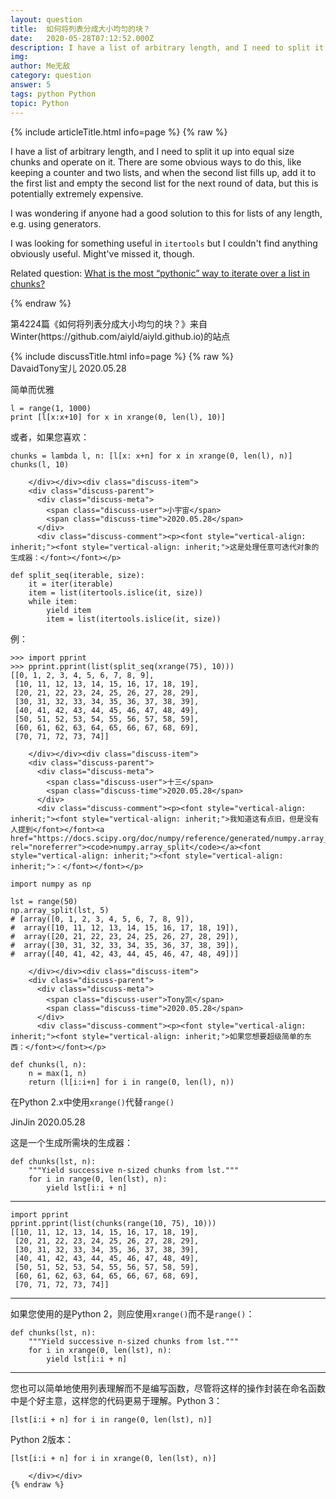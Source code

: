 ```yaml
---
layout: question
title:  如何将列表分成大小均匀的块？
date:   2020-05-28T07:12:52.000Z
description: I have a list of arbitrary length, and I need to split it up into equal size ...
img: 
author: Me无敌
category: question
answer: 5
tags: python Python
topic: Python
---
```

<div class="article-root">
  <div class="article">
    {% include articleTitle.html info=page %}
    {% raw %}
    <div class="article-content"><p>I have a list of arbitrary length, and I need to split it up into equal size chunks and operate on it. There are some obvious ways to do this, like keeping a counter and two lists, and when the second list fills up, add it to the first list and empty the second list for the next round of data, but this is potentially extremely expensive.</p>

<p>I was wondering if anyone had a good solution to this for lists of any length, e.g. using generators.</p>

<p>I was looking for something useful in <code>itertools</code> but I couldn't find anything obviously useful. Might've missed it, though.</p>

<p>Related question: <a href="https://stackoverflow.com/questions/434287/what-is-the-most-pythonic-way-to-iterate-over-a-list-in-chunks">What is the most “pythonic” way to iterate over a list in chunks?</a></p></div>
    {% endraw %}
  </div>
  <p class="winter_mark">第4224篇《如何将列表分成大小均匀的块？》来自Winter(https://github.com/aiyld/aiyld.github.io)的站点</p>
  <div class="discuss-wrapper">
    {% include discussTitle.html info=page %}
    {% raw %}
    <div class="discuss-item">
        <div class="discuss-parent">
          <div class="discuss-meta">
            <span class="discuss-user">DavaidTony宝儿</span>
            <span class="discuss-time">2020.05.28</span>
          </div>
          <div class="discuss-comment"><p><font style="vertical-align: inherit;"><font style="vertical-align: inherit;">简单而优雅</font></font></p>

<pre class="lang-py prettyprint prettyprinted" style=""><code><span class="pln">l </span><span class="pun">=</span><span class="pln"> range</span><span class="pun">(</span><span class="lit">1</span><span class="pun">,</span><span class="pln"> </span><span class="lit">1000</span><span class="pun">)</span><span class="pln">
</span><span class="kwd">print</span><span class="pln"> </span><span class="pun">[</span><span class="pln">l</span><span class="pun">[</span><span class="pln">x</span><span class="pun">:</span><span class="pln">x</span><span class="pun">+</span><span class="lit">10</span><span class="pun">]</span><span class="pln"> </span><span class="kwd">for</span><span class="pln"> x </span><span class="kwd">in</span><span class="pln"> xrange</span><span class="pun">(</span><span class="lit">0</span><span class="pun">,</span><span class="pln"> len</span><span class="pun">(</span><span class="pln">l</span><span class="pun">),</span><span class="pln"> </span><span class="lit">10</span><span class="pun">)]</span></code></pre>

<p><font style="vertical-align: inherit;"><font style="vertical-align: inherit;">或者，如果您喜欢：</font></font></p>

<pre class="lang-py prettyprint prettyprinted" style=""><code><span class="pln">chunks </span><span class="pun">=</span><span class="pln"> </span><span class="kwd">lambda</span><span class="pln"> l</span><span class="pun">,</span><span class="pln"> n</span><span class="pun">:</span><span class="pln"> </span><span class="pun">[</span><span class="pln">l</span><span class="pun">[</span><span class="pln">x</span><span class="pun">:</span><span class="pln"> x</span><span class="pun">+</span><span class="pln">n</span><span class="pun">]</span><span class="pln"> </span><span class="kwd">for</span><span class="pln"> x </span><span class="kwd">in</span><span class="pln"> xrange</span><span class="pun">(</span><span class="lit">0</span><span class="pun">,</span><span class="pln"> len</span><span class="pun">(</span><span class="pln">l</span><span class="pun">),</span><span class="pln"> n</span><span class="pun">)]</span><span class="pln">
chunks</span><span class="pun">(</span><span class="pln">l</span><span class="pun">,</span><span class="pln"> </span><span class="lit">10</span><span class="pun">)</span></code></pre></div>
        </div></div><div class="discuss-item">
        <div class="discuss-parent">
          <div class="discuss-meta">
            <span class="discuss-user">小宇宙</span>
            <span class="discuss-time">2020.05.28</span>
          </div>
          <div class="discuss-comment"><p><font style="vertical-align: inherit;"><font style="vertical-align: inherit;">这是处理任意可迭代对象的生成器：</font></font></p>

<pre class="lang-py prettyprint prettyprinted" style=""><code><span class="kwd">def</span><span class="pln"> split_seq</span><span class="pun">(</span><span class="pln">iterable</span><span class="pun">,</span><span class="pln"> size</span><span class="pun">):</span><span class="pln">
    it </span><span class="pun">=</span><span class="pln"> iter</span><span class="pun">(</span><span class="pln">iterable</span><span class="pun">)</span><span class="pln">
    item </span><span class="pun">=</span><span class="pln"> list</span><span class="pun">(</span><span class="pln">itertools</span><span class="pun">.</span><span class="pln">islice</span><span class="pun">(</span><span class="pln">it</span><span class="pun">,</span><span class="pln"> size</span><span class="pun">))</span><span class="pln">
    </span><span class="kwd">while</span><span class="pln"> item</span><span class="pun">:</span><span class="pln">
        </span><span class="kwd">yield</span><span class="pln"> item
        item </span><span class="pun">=</span><span class="pln"> list</span><span class="pun">(</span><span class="pln">itertools</span><span class="pun">.</span><span class="pln">islice</span><span class="pun">(</span><span class="pln">it</span><span class="pun">,</span><span class="pln"> size</span><span class="pun">))</span></code></pre>

<p><font style="vertical-align: inherit;"><font style="vertical-align: inherit;">例：</font></font></p>

<pre class="lang-py prettyprint prettyprinted" style=""><code><span class="pun">&gt;&gt;&gt;</span><span class="pln"> </span><span class="kwd">import</span><span class="pln"> pprint
</span><span class="pun">&gt;&gt;&gt;</span><span class="pln"> pprint</span><span class="pun">.</span><span class="pln">pprint</span><span class="pun">(</span><span class="pln">list</span><span class="pun">(</span><span class="pln">split_seq</span><span class="pun">(</span><span class="pln">xrange</span><span class="pun">(</span><span class="lit">75</span><span class="pun">),</span><span class="pln"> </span><span class="lit">10</span><span class="pun">)))</span><span class="pln">
</span><span class="pun">[[</span><span class="lit">0</span><span class="pun">,</span><span class="pln"> </span><span class="lit">1</span><span class="pun">,</span><span class="pln"> </span><span class="lit">2</span><span class="pun">,</span><span class="pln"> </span><span class="lit">3</span><span class="pun">,</span><span class="pln"> </span><span class="lit">4</span><span class="pun">,</span><span class="pln"> </span><span class="lit">5</span><span class="pun">,</span><span class="pln"> </span><span class="lit">6</span><span class="pun">,</span><span class="pln"> </span><span class="lit">7</span><span class="pun">,</span><span class="pln"> </span><span class="lit">8</span><span class="pun">,</span><span class="pln"> </span><span class="lit">9</span><span class="pun">],</span><span class="pln">
 </span><span class="pun">[</span><span class="lit">10</span><span class="pun">,</span><span class="pln"> </span><span class="lit">11</span><span class="pun">,</span><span class="pln"> </span><span class="lit">12</span><span class="pun">,</span><span class="pln"> </span><span class="lit">13</span><span class="pun">,</span><span class="pln"> </span><span class="lit">14</span><span class="pun">,</span><span class="pln"> </span><span class="lit">15</span><span class="pun">,</span><span class="pln"> </span><span class="lit">16</span><span class="pun">,</span><span class="pln"> </span><span class="lit">17</span><span class="pun">,</span><span class="pln"> </span><span class="lit">18</span><span class="pun">,</span><span class="pln"> </span><span class="lit">19</span><span class="pun">],</span><span class="pln">
 </span><span class="pun">[</span><span class="lit">20</span><span class="pun">,</span><span class="pln"> </span><span class="lit">21</span><span class="pun">,</span><span class="pln"> </span><span class="lit">22</span><span class="pun">,</span><span class="pln"> </span><span class="lit">23</span><span class="pun">,</span><span class="pln"> </span><span class="lit">24</span><span class="pun">,</span><span class="pln"> </span><span class="lit">25</span><span class="pun">,</span><span class="pln"> </span><span class="lit">26</span><span class="pun">,</span><span class="pln"> </span><span class="lit">27</span><span class="pun">,</span><span class="pln"> </span><span class="lit">28</span><span class="pun">,</span><span class="pln"> </span><span class="lit">29</span><span class="pun">],</span><span class="pln">
 </span><span class="pun">[</span><span class="lit">30</span><span class="pun">,</span><span class="pln"> </span><span class="lit">31</span><span class="pun">,</span><span class="pln"> </span><span class="lit">32</span><span class="pun">,</span><span class="pln"> </span><span class="lit">33</span><span class="pun">,</span><span class="pln"> </span><span class="lit">34</span><span class="pun">,</span><span class="pln"> </span><span class="lit">35</span><span class="pun">,</span><span class="pln"> </span><span class="lit">36</span><span class="pun">,</span><span class="pln"> </span><span class="lit">37</span><span class="pun">,</span><span class="pln"> </span><span class="lit">38</span><span class="pun">,</span><span class="pln"> </span><span class="lit">39</span><span class="pun">],</span><span class="pln">
 </span><span class="pun">[</span><span class="lit">40</span><span class="pun">,</span><span class="pln"> </span><span class="lit">41</span><span class="pun">,</span><span class="pln"> </span><span class="lit">42</span><span class="pun">,</span><span class="pln"> </span><span class="lit">43</span><span class="pun">,</span><span class="pln"> </span><span class="lit">44</span><span class="pun">,</span><span class="pln"> </span><span class="lit">45</span><span class="pun">,</span><span class="pln"> </span><span class="lit">46</span><span class="pun">,</span><span class="pln"> </span><span class="lit">47</span><span class="pun">,</span><span class="pln"> </span><span class="lit">48</span><span class="pun">,</span><span class="pln"> </span><span class="lit">49</span><span class="pun">],</span><span class="pln">
 </span><span class="pun">[</span><span class="lit">50</span><span class="pun">,</span><span class="pln"> </span><span class="lit">51</span><span class="pun">,</span><span class="pln"> </span><span class="lit">52</span><span class="pun">,</span><span class="pln"> </span><span class="lit">53</span><span class="pun">,</span><span class="pln"> </span><span class="lit">54</span><span class="pun">,</span><span class="pln"> </span><span class="lit">55</span><span class="pun">,</span><span class="pln"> </span><span class="lit">56</span><span class="pun">,</span><span class="pln"> </span><span class="lit">57</span><span class="pun">,</span><span class="pln"> </span><span class="lit">58</span><span class="pun">,</span><span class="pln"> </span><span class="lit">59</span><span class="pun">],</span><span class="pln">
 </span><span class="pun">[</span><span class="lit">60</span><span class="pun">,</span><span class="pln"> </span><span class="lit">61</span><span class="pun">,</span><span class="pln"> </span><span class="lit">62</span><span class="pun">,</span><span class="pln"> </span><span class="lit">63</span><span class="pun">,</span><span class="pln"> </span><span class="lit">64</span><span class="pun">,</span><span class="pln"> </span><span class="lit">65</span><span class="pun">,</span><span class="pln"> </span><span class="lit">66</span><span class="pun">,</span><span class="pln"> </span><span class="lit">67</span><span class="pun">,</span><span class="pln"> </span><span class="lit">68</span><span class="pun">,</span><span class="pln"> </span><span class="lit">69</span><span class="pun">],</span><span class="pln">
 </span><span class="pun">[</span><span class="lit">70</span><span class="pun">,</span><span class="pln"> </span><span class="lit">71</span><span class="pun">,</span><span class="pln"> </span><span class="lit">72</span><span class="pun">,</span><span class="pln"> </span><span class="lit">73</span><span class="pun">,</span><span class="pln"> </span><span class="lit">74</span><span class="pun">]]</span></code></pre></div>
        </div></div><div class="discuss-item">
        <div class="discuss-parent">
          <div class="discuss-meta">
            <span class="discuss-user">十三</span>
            <span class="discuss-time">2020.05.28</span>
          </div>
          <div class="discuss-comment"><p><font style="vertical-align: inherit;"><font style="vertical-align: inherit;">我知道这有点旧，但是没有人提到</font></font><a href="https://docs.scipy.org/doc/numpy/reference/generated/numpy.array_split.html" rel="noreferrer"><code>numpy.array_split</code></a><font style="vertical-align: inherit;"><font style="vertical-align: inherit;">：</font></font></p>

<pre class="lang-py prettyprint prettyprinted" style=""><code><span class="kwd">import</span><span class="pln"> numpy </span><span class="kwd">as</span><span class="pln"> np

lst </span><span class="pun">=</span><span class="pln"> range</span><span class="pun">(</span><span class="lit">50</span><span class="pun">)</span><span class="pln">
np</span><span class="pun">.</span><span class="pln">array_split</span><span class="pun">(</span><span class="pln">lst</span><span class="pun">,</span><span class="pln"> </span><span class="lit">5</span><span class="pun">)</span><span class="pln">
</span><span class="com"># [array([0, 1, 2, 3, 4, 5, 6, 7, 8, 9]),</span><span class="pln">
</span><span class="com">#  array([10, 11, 12, 13, 14, 15, 16, 17, 18, 19]),</span><span class="pln">
</span><span class="com">#  array([20, 21, 22, 23, 24, 25, 26, 27, 28, 29]),</span><span class="pln">
</span><span class="com">#  array([30, 31, 32, 33, 34, 35, 36, 37, 38, 39]),</span><span class="pln">
</span><span class="com">#  array([40, 41, 42, 43, 44, 45, 46, 47, 48, 49])]</span></code></pre></div>
        </div></div><div class="discuss-item">
        <div class="discuss-parent">
          <div class="discuss-meta">
            <span class="discuss-user">Tony凯</span>
            <span class="discuss-time">2020.05.28</span>
          </div>
          <div class="discuss-comment"><p><font style="vertical-align: inherit;"><font style="vertical-align: inherit;">如果您想要超级简单的东西：</font></font></p>

<pre class="lang-py prettyprint prettyprinted" style=""><code><span class="kwd">def</span><span class="pln"> chunks</span><span class="pun">(</span><span class="pln">l</span><span class="pun">,</span><span class="pln"> n</span><span class="pun">):</span><span class="pln">
    n </span><span class="pun">=</span><span class="pln"> max</span><span class="pun">(</span><span class="lit">1</span><span class="pun">,</span><span class="pln"> n</span><span class="pun">)</span><span class="pln">
    </span><span class="kwd">return</span><span class="pln"> </span><span class="pun">(</span><span class="pln">l</span><span class="pun">[</span><span class="pln">i</span><span class="pun">:</span><span class="pln">i</span><span class="pun">+</span><span class="pln">n</span><span class="pun">]</span><span class="pln"> </span><span class="kwd">for</span><span class="pln"> i </span><span class="kwd">in</span><span class="pln"> range</span><span class="pun">(</span><span class="lit">0</span><span class="pun">,</span><span class="pln"> len</span><span class="pun">(</span><span class="pln">l</span><span class="pun">),</span><span class="pln"> n</span><span class="pun">))</span></code></pre>

<p><font style="vertical-align: inherit;"><font style="vertical-align: inherit;">在Python 2.x中</font><font style="vertical-align: inherit;">使用</font></font><code>xrange()</code><font style="vertical-align: inherit;"><font style="vertical-align: inherit;">代替</font></font><code>range()</code><font style="vertical-align: inherit;"></font></p></div>
        </div></div><div class="discuss-item">
        <div class="discuss-parent">
          <div class="discuss-meta">
            <span class="discuss-user">JinJin</span>
            <span class="discuss-time">2020.05.28</span>
          </div>
          <div class="discuss-comment"><p><font style="vertical-align: inherit;"><font style="vertical-align: inherit;">这是一个生成所需块的生成器：</font></font></p>

<pre class="lang-py prettyprint prettyprinted" style=""><code><span class="kwd">def</span><span class="pln"> chunks</span><span class="pun">(</span><span class="pln">lst</span><span class="pun">,</span><span class="pln"> n</span><span class="pun">):</span><span class="pln">
    </span><span class="str">"""Yield successive n-sized chunks from lst."""</span><span class="pln">
    </span><span class="kwd">for</span><span class="pln"> i </span><span class="kwd">in</span><span class="pln"> range</span><span class="pun">(</span><span class="lit">0</span><span class="pun">,</span><span class="pln"> len</span><span class="pun">(</span><span class="pln">lst</span><span class="pun">),</span><span class="pln"> n</span><span class="pun">):</span><span class="pln">
        </span><span class="kwd">yield</span><span class="pln"> lst</span><span class="pun">[</span><span class="pln">i</span><span class="pun">:</span><span class="pln">i </span><span class="pun">+</span><span class="pln"> n</span><span class="pun">]</span></code></pre>

<hr>

<pre class="lang-py prettyprint prettyprinted" style=""><code><span class="kwd">import</span><span class="pln"> pprint
pprint</span><span class="pun">.</span><span class="pln">pprint</span><span class="pun">(</span><span class="pln">list</span><span class="pun">(</span><span class="pln">chunks</span><span class="pun">(</span><span class="pln">range</span><span class="pun">(</span><span class="lit">10</span><span class="pun">,</span><span class="pln"> </span><span class="lit">75</span><span class="pun">),</span><span class="pln"> </span><span class="lit">10</span><span class="pun">)))</span><span class="pln">
</span><span class="pun">[[</span><span class="lit">10</span><span class="pun">,</span><span class="pln"> </span><span class="lit">11</span><span class="pun">,</span><span class="pln"> </span><span class="lit">12</span><span class="pun">,</span><span class="pln"> </span><span class="lit">13</span><span class="pun">,</span><span class="pln"> </span><span class="lit">14</span><span class="pun">,</span><span class="pln"> </span><span class="lit">15</span><span class="pun">,</span><span class="pln"> </span><span class="lit">16</span><span class="pun">,</span><span class="pln"> </span><span class="lit">17</span><span class="pun">,</span><span class="pln"> </span><span class="lit">18</span><span class="pun">,</span><span class="pln"> </span><span class="lit">19</span><span class="pun">],</span><span class="pln">
 </span><span class="pun">[</span><span class="lit">20</span><span class="pun">,</span><span class="pln"> </span><span class="lit">21</span><span class="pun">,</span><span class="pln"> </span><span class="lit">22</span><span class="pun">,</span><span class="pln"> </span><span class="lit">23</span><span class="pun">,</span><span class="pln"> </span><span class="lit">24</span><span class="pun">,</span><span class="pln"> </span><span class="lit">25</span><span class="pun">,</span><span class="pln"> </span><span class="lit">26</span><span class="pun">,</span><span class="pln"> </span><span class="lit">27</span><span class="pun">,</span><span class="pln"> </span><span class="lit">28</span><span class="pun">,</span><span class="pln"> </span><span class="lit">29</span><span class="pun">],</span><span class="pln">
 </span><span class="pun">[</span><span class="lit">30</span><span class="pun">,</span><span class="pln"> </span><span class="lit">31</span><span class="pun">,</span><span class="pln"> </span><span class="lit">32</span><span class="pun">,</span><span class="pln"> </span><span class="lit">33</span><span class="pun">,</span><span class="pln"> </span><span class="lit">34</span><span class="pun">,</span><span class="pln"> </span><span class="lit">35</span><span class="pun">,</span><span class="pln"> </span><span class="lit">36</span><span class="pun">,</span><span class="pln"> </span><span class="lit">37</span><span class="pun">,</span><span class="pln"> </span><span class="lit">38</span><span class="pun">,</span><span class="pln"> </span><span class="lit">39</span><span class="pun">],</span><span class="pln">
 </span><span class="pun">[</span><span class="lit">40</span><span class="pun">,</span><span class="pln"> </span><span class="lit">41</span><span class="pun">,</span><span class="pln"> </span><span class="lit">42</span><span class="pun">,</span><span class="pln"> </span><span class="lit">43</span><span class="pun">,</span><span class="pln"> </span><span class="lit">44</span><span class="pun">,</span><span class="pln"> </span><span class="lit">45</span><span class="pun">,</span><span class="pln"> </span><span class="lit">46</span><span class="pun">,</span><span class="pln"> </span><span class="lit">47</span><span class="pun">,</span><span class="pln"> </span><span class="lit">48</span><span class="pun">,</span><span class="pln"> </span><span class="lit">49</span><span class="pun">],</span><span class="pln">
 </span><span class="pun">[</span><span class="lit">50</span><span class="pun">,</span><span class="pln"> </span><span class="lit">51</span><span class="pun">,</span><span class="pln"> </span><span class="lit">52</span><span class="pun">,</span><span class="pln"> </span><span class="lit">53</span><span class="pun">,</span><span class="pln"> </span><span class="lit">54</span><span class="pun">,</span><span class="pln"> </span><span class="lit">55</span><span class="pun">,</span><span class="pln"> </span><span class="lit">56</span><span class="pun">,</span><span class="pln"> </span><span class="lit">57</span><span class="pun">,</span><span class="pln"> </span><span class="lit">58</span><span class="pun">,</span><span class="pln"> </span><span class="lit">59</span><span class="pun">],</span><span class="pln">
 </span><span class="pun">[</span><span class="lit">60</span><span class="pun">,</span><span class="pln"> </span><span class="lit">61</span><span class="pun">,</span><span class="pln"> </span><span class="lit">62</span><span class="pun">,</span><span class="pln"> </span><span class="lit">63</span><span class="pun">,</span><span class="pln"> </span><span class="lit">64</span><span class="pun">,</span><span class="pln"> </span><span class="lit">65</span><span class="pun">,</span><span class="pln"> </span><span class="lit">66</span><span class="pun">,</span><span class="pln"> </span><span class="lit">67</span><span class="pun">,</span><span class="pln"> </span><span class="lit">68</span><span class="pun">,</span><span class="pln"> </span><span class="lit">69</span><span class="pun">],</span><span class="pln">
 </span><span class="pun">[</span><span class="lit">70</span><span class="pun">,</span><span class="pln"> </span><span class="lit">71</span><span class="pun">,</span><span class="pln"> </span><span class="lit">72</span><span class="pun">,</span><span class="pln"> </span><span class="lit">73</span><span class="pun">,</span><span class="pln"> </span><span class="lit">74</span><span class="pun">]]</span></code></pre>

<hr>

<p><font style="vertical-align: inherit;"><font style="vertical-align: inherit;">如果您使用的是Python 2，则应使用</font></font><code>xrange()</code><font style="vertical-align: inherit;"><font style="vertical-align: inherit;">而不是</font></font><code>range()</code><font style="vertical-align: inherit;"><font style="vertical-align: inherit;">：</font></font></p>

<pre class="lang-py prettyprint prettyprinted" style=""><code><span class="kwd">def</span><span class="pln"> chunks</span><span class="pun">(</span><span class="pln">lst</span><span class="pun">,</span><span class="pln"> n</span><span class="pun">):</span><span class="pln">
    </span><span class="str">"""Yield successive n-sized chunks from lst."""</span><span class="pln">
    </span><span class="kwd">for</span><span class="pln"> i </span><span class="kwd">in</span><span class="pln"> xrange</span><span class="pun">(</span><span class="lit">0</span><span class="pun">,</span><span class="pln"> len</span><span class="pun">(</span><span class="pln">lst</span><span class="pun">),</span><span class="pln"> n</span><span class="pun">):</span><span class="pln">
        </span><span class="kwd">yield</span><span class="pln"> lst</span><span class="pun">[</span><span class="pln">i</span><span class="pun">:</span><span class="pln">i </span><span class="pun">+</span><span class="pln"> n</span><span class="pun">]</span></code></pre>

<hr>

<p><font style="vertical-align: inherit;"><font style="vertical-align: inherit;">您也可以简单地使用列表理解而不是编写函数，尽管将这样的操作封装在命名函数中是个好主意，这样您的代码更易于理解。</font><font style="vertical-align: inherit;">Python 3：</font></font></p>

<pre class="lang-py prettyprint prettyprinted" style=""><code><span class="pun">[</span><span class="pln">lst</span><span class="pun">[</span><span class="pln">i</span><span class="pun">:</span><span class="pln">i </span><span class="pun">+</span><span class="pln"> n</span><span class="pun">]</span><span class="pln"> </span><span class="kwd">for</span><span class="pln"> i </span><span class="kwd">in</span><span class="pln"> range</span><span class="pun">(</span><span class="lit">0</span><span class="pun">,</span><span class="pln"> len</span><span class="pun">(</span><span class="pln">lst</span><span class="pun">),</span><span class="pln"> n</span><span class="pun">)]</span></code></pre>

<p><font style="vertical-align: inherit;"><font style="vertical-align: inherit;">Python 2版本：</font></font></p>

<pre class="lang-py prettyprint prettyprinted" style=""><code><span class="pun">[</span><span class="pln">lst</span><span class="pun">[</span><span class="pln">i</span><span class="pun">:</span><span class="pln">i </span><span class="pun">+</span><span class="pln"> n</span><span class="pun">]</span><span class="pln"> </span><span class="kwd">for</span><span class="pln"> i </span><span class="kwd">in</span><span class="pln"> xrange</span><span class="pun">(</span><span class="lit">0</span><span class="pun">,</span><span class="pln"> len</span><span class="pun">(</span><span class="pln">lst</span><span class="pun">),</span><span class="pln"> n</span><span class="pun">)]</span></code></pre></div>
        </div></div>
    {% endraw %}
  </div>
<div>
